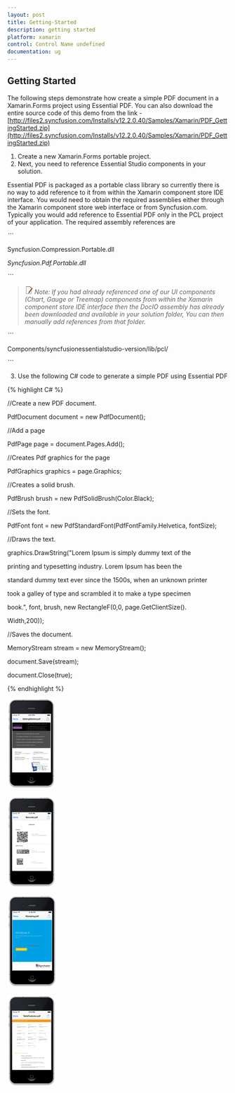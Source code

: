 ```yaml
---
layout: post
title: Getting-Started
description: getting started	
platform: xamarin
control: Control Name undefined
documentation: ug
---
```


## Getting Started	

The following steps demonstrate how create a simple PDF document in a Xamarin.Forms project using Essential PDF. You can also 
download the entire source code of this demo from the link - [http://files2.syncfusion.com/Installs/v12.2.0.40/Samples/Xamarin/PDF_GettingStarted.zip](http://files2.syncfusion.com/Installs/v12.2.0.40/Samples/Xamarin/PDF_GettingStarted.zip)

1. Create a new Xamarin.Forms portable project.
2. Next, you need to reference Essential Studio components in your solution. 

Essential PDF is packaged as a portable class library so currently there is no way to add reference to it from within the Xamarin component store IDE interface. You would need to obtain the required assemblies either through the Xamarin component store web interface or from Syncfusion.com. Typically you would add reference to Essential PDF only in the PCL project of your application. The required assembly references are



_```_

Syncfusion.Compression.Portable.dll

_Syncfusion.Pdf.Portable.dll_

_```_

> ![C:/Users/ApoorvahR/Desktop/Note.png](Getting-Started_images/Getting-Started_img1.png)
_Note: If you had already referenced one of our UI components (Chart, Gauge or Treemap) components from within the Xamarin component store IDE interface then the DocIO assembly has already been downloaded and available in your solution folder, You can then manually add references from that folder._



_```_

Components/syncfusionessentialstudio-version/lib/pcl/

_```_

3. Use the following C# code to generate a simple PDF using Essential PDF

{% highlight C# %}  

//Create a new PDF document.

PdfDocument document = new PdfDocument();


//Add a page

PdfPage page = document.Pages.Add();


//Creates Pdf graphics for the page

PdfGraphics graphics = page.Graphics;


//Creates a solid brush.

PdfBrush brush = new PdfSolidBrush(Color.Black);


//Sets the font.

PdfFont font = new PdfStandardFont(PdfFontFamily.Helvetica, fontSize);


//Draws the text.

graphics.DrawString("Lorem Ipsum is simply dummy text of the

printing and typesetting industry. Lorem Ipsum has been the

standard dummy text ever since the 1500s, when an unknown printer

took a galley of type and scrambled it to make a type specimen

book.", font, brush, new RectangleF(0,0, page.GetClientSize().

Width,200));



//Saves the document.

MemoryStream stream = new MemoryStream();

document.Save(stream);

document.Close(true);



{% endhighlight %}


![](Getting-Started_images/Getting-Started_img2.png)

![](Getting-Started_images/Getting-Started_img3.png)

![](Getting-Started_images/Getting-Started_img4.png)

![](Getting-Started_images/Getting-Started_img5.png)





